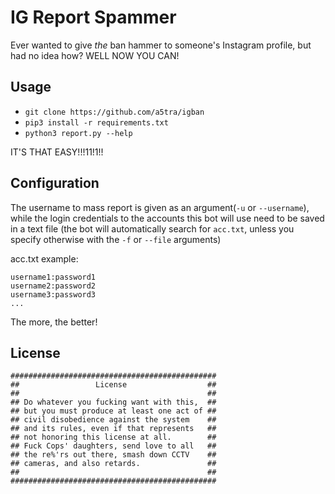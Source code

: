 # IG Report Spammer
Ever wanted to give *the* ban hammer to someone's Instagram profile, but had no idea how?
WELL NOW YOU CAN!

## Usage
 - `git clone https://github.com/a5tra/igban`
 - `pip3 install -r requirements.txt`
 - `python3 report.py --help`

IT'S THAT EASY!!!11!1!!

## Configuration
The username to mass report is given as an argument(`-u` or `--username`), while the login credentials to the accounts this bot will use need to be saved in a text file (the bot will automatically search for `acc.txt`, unless you specify otherwise with the `-f` or `--file` arguments)

acc.txt example:
```
username1:password1
username2:password2
username3:password3
...
```

The more, the better!

## License
```
##############################################
##                 License                  ##
##                                          ##
## Do whatever you fucking want with this,  ##
## but you must produce at least one act of ##
## civil disobedience against the system    ##
## and its rules, even if that represents   ##
## not honoring this license at all.        ##
## Fuck Cops' daughters, send love to all   ##
## the re%'rs out there, smash down CCTV    ##
## cameras, and also retards.               ##
##                                          ##
##############################################
```